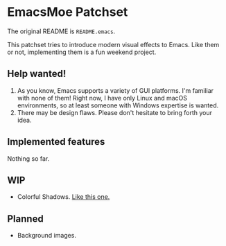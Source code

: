 # EmacsMoe Patchset

The original README is `README.emacs`.

This patchset tries to introduce modern visual effects to Emacs.  Like
them or not, implementing them is a fun weekend project.

## Help wanted!

1. As you know, Emacs supports a variety of GUI platforms.  I'm familiar
   with none of them!  Right now, I have only Linux and macOS
   environments, so at least someone with Windows expertise is wanted.
2. There may be design flaws.  Please don't hesitate to bring forth
   your idea.

## Implemented features

Nothing so far.

## WIP

- Colorful Shadows.  [Like this one.](https://marketplace.visualstudio.com/items?itemName=webrender.synthwave-x-fluoromachine)

## Planned

- Background images.
